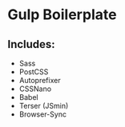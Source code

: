 # Gulp Boilerplate

## Includes: 
- Sass
- PostCSS
- Autoprefixer
- CSSNano
- Babel
- Terser (JSmin)
- Browser-Sync